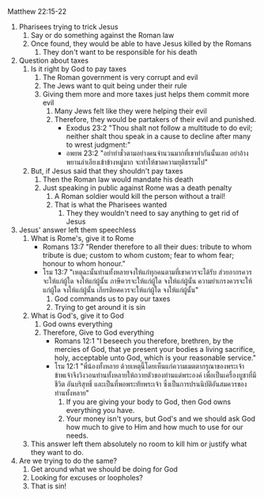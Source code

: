 Matthew 22:15-22

1. Pharisees trying to trick Jesus
    1. Say or do something against the Roman law
    2. Once found, they would be able to have Jesus killed by the Romans
        1. They don't want to be responsible for his death
2. Question about taxes
    1. Is it right by God to pay taxes
        1. The Roman government is very corrupt and evil
        2. The Jews want to quit being under their rule
        3. Giving them more and more taxes just helps them commit more evil
            1. Many Jews felt like they were helping their evil
            2. Therefore, they would be partakers of their evil and punished.
                - Exodus 23:2 "Thou shalt not follow a multitude to do evil; neither shalt thou speak in a cause to decline after many to wrest judgment:"
                - อพยพ 23:2 "อย่าทำชั่วตามอย่างคนจำนวนมากที่เขาทำกันนั้นเลย อย่าอ้างพยานลำเอียงเข้าข้างหมู่มาก จะทำให้ขาดความยุติธรรมไป"
    1. But, if Jesus said that they shouldn't pay taxes
        1. Then the Roman law would mandate his death
        2. Just speaking in public against Rome was a death penalty
            1. A Roman soldier would kill the person without a trail!
            2. That is what the Pharisees wanted
	            1. They they wouldn't need to say anything to get rid of Jesus
1. Jesus' answer left them speechless
    1. What is Rome's, give it to Rome
        - Romans 13:7 "Render therefore to all their dues: tribute to whom tribute is due; custom to whom custom; fear to whom fear; honour to whom honour."
        - โรม 13:7 "เหตุฉะนั้นท่านทั้งหลายจงให้แก่ทุกคนตามที่เขาควรจะได้รับ ส่วยอากรควรจะให้แก่ผู้ใด จงให้แก่ผู้นั้น ภาษีควรจะให้แก่ผู้ใด จงให้แก่ผู้นั้น ความยำเกรงควรจะให้แก่ผู้ใด จงให้แก่ผู้นั้น เกียรติยศควรจะให้แก่ผู้ใด จงให้แก่ผู้นั้น"
            1. God commands us to pay our taxes
            2. Trying to get around it is sin
    2. What is God's, give it to God
        1. God owns everything
        2. Therefore, Give to God everything
            - Romans 12:1 "I beseech you therefore, brethren, by the mercies of God, that ye present your bodies a living sacrifice, holy, acceptable unto God, which is your reasonable service."
            - โรม 12:1 "พี่น้องทั้งหลาย ด้วยเหตุนี้โดยเห็นแก่ความเมตตากรุณาของพระเจ้า ข้าพเจ้าจึงวิงวอนท่านทั้งหลายให้ถวายตัวของท่านแด่พระองค์ เพื่อเป็นเครื่องบูชาที่มีชีวิต อันบริสุทธิ์ และเป็นที่พอพระทัยพระเจ้า ซึ่งเป็นการปรนนิบัติอันสมควรของท่านทั้งหลาย"
	            1. If you are giving your body to God, then God owns everything you have.
	            2. Your money isn't yours, but God's and we should ask God how much to give to Him and how much to use for our needs.
	3. This answer left them absolutely no room to kill him or justify what they want to do.
1. Are we trying to do the same?
    1. Get around what we should be doing for God
    2. Looking for excuses or loopholes?
    3. That is sin!